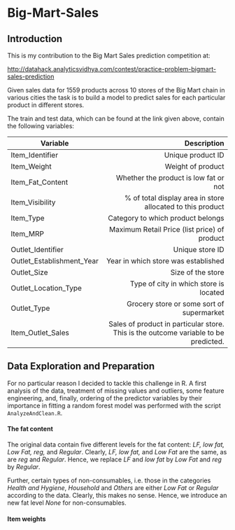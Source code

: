 # Big-Mart-Sales

## Introduction

This is my contribution to the Big Mart Sales prediction competition at:

http://datahack.analyticsvidhya.com/contest/practice-problem-bigmart-sales-prediction

Given sales data for 1559 products across 10 stores of the Big Mart chain in various cities the task is to build a model to predict sales for each particular product in different stores.

The train and test data, which can be found at the link given above, contain the following variables:

| Variable | Description |
|----------|------------:|
| Item_Identifier | Unique product ID|
| Item_Weight | Weight of product |
| Item_Fat_Content | Whether the product is low fat or not|
| Item_Visibility | % of total display area in store allocated to this product |
| Item_Type | Category to which product belongs|
| Item_MRP | Maximum Retail Price (list price) of product|
| Outlet_Identifier | Unique store ID |
| Outlet_Establishment_Year | Year in which store was established|
| Outlet_Size | Size of the store|
| Outlet_Location_Type | Type of city in which store is located|
| Outlet_Type | Grocery store or some sort of supermarket|
| Item_Outlet_Sales| Sales of product in particular store. This is the outcome variable to be predicted.|

## Data Exploration and Preparation
For no particular reason I decided to tackle this challenge in R. A first analysis of the data, treatment of missing values and outliers, some feature engineering, and, finally, ordering of the predictor variables by their importance in fitting a random forest model was performed with the script `AnalyzeAndClean.R`.

#### The fat content
The original data contain five different levels for the fat content: *LF, low fat, Low Fat, reg,* and *Regular*. Clearly, *LF, low fat,* and *Low Fat* are the same, as are *reg* and *Regular*. Hence, we replace *LF* and *low fat* by *Low Fat* and *reg* by *Regular*.

Further, certain types of non-consumables, i.e. those in the categories *Health and Hygiene*, *Household* and *Others* are either *Low Fat* or *Regular* according to the data. Clearly, this makes no sense. Hence, we introduce an new fat level *None* for non-consumables.

#### Item weights


	


